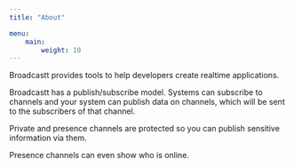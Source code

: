 ```yaml
---
title: "About"

menu: 
    main:
        weight: 10
---
```

Broadcastt provides tools to help developers create realtime applications.

Broadcastt has a publish/subscribe model. Systems can subscribe to channels and your system can publish data on channels, which will be sent to the subscribers of that channel.

Private and presence channels are protected so you can publish sensitive information via them.

Presence channels can even show who is online.
